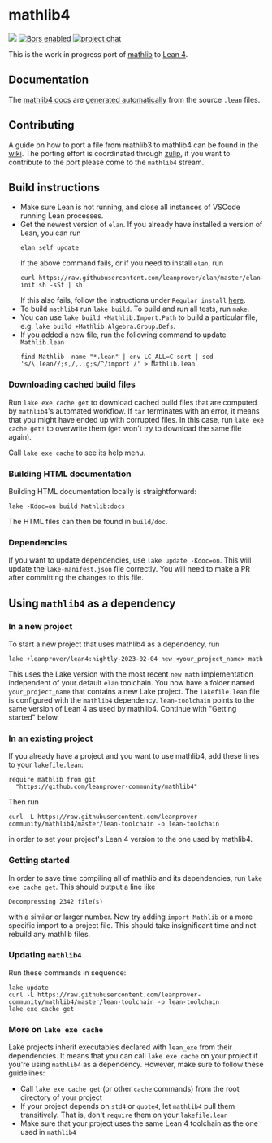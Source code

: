 # mathlib4

![](https://github.com/leanprover-community/mathlib4/workflows/continuous%20integration/badge.svg?branch=master)
[![Bors enabled](https://bors.tech/images/badge_small.svg)](https://app.bors.tech/repositories/37904)
[![project chat](https://img.shields.io/badge/zulip-join_chat-brightgreen.svg)](https://leanprover.zulipchat.com)

This is the work in progress port of [mathlib](https://github.com/leanprover-community/mathlib) to [Lean 4](https://leanprover.github.io/).

## Documentation
The [mathlib4 docs](https://leanprover-community.github.io/mathlib4_docs/index.html) are
[generated automatically](https://github.com/leanprover/doc-gen4) from the source `.lean` files.

## Contributing
A guide on how to port a file from mathlib3 to mathlib4 can be found in the [wiki](https://github.com/leanprover-community/mathlib4/wiki/Porting-wiki).
The porting effort is coordinated through [zulip](https://leanprover.zulipchat.com/),
if you want to contribute to the port please come to the `mathlib4` stream.

## Build instructions

* Make sure Lean is not running, and close all instances of VSCode running Lean processes.
* Get the newest version of `elan`. If you already have installed a version of Lean, you can run
  ```
  elan self update
  ```
  If the above command fails, or if you need to install `elan`, run
  ```
  curl https://raw.githubusercontent.com/leanprover/elan/master/elan-init.sh -sSf | sh
  ```
  If this also fails, follow the instructions under `Regular install` [here](https://leanprover-community.github.io/get_started.html).
* To build `mathlib4` run `lake build`. To build and run all tests, run `make`.
* You can use `lake build +Mathlib.Import.Path` to build a particular file, e.g. `lake build +Mathlib.Algebra.Group.Defs`.
* If you added a new file, run the following command to update `Mathlib.lean`
  ```
  find Mathlib -name "*.lean" | env LC_ALL=C sort | sed 's/\.lean//;s,/,.,g;s/^/import /' > Mathlib.lean
  ```

### Downloading cached build files

Run `lake exe cache get` to download cached build files that are computed by `mathlib4`'s automated workflow.
If `tar` terminates with an error, it means that you might have ended up with corrupted files.
In this case, run `lake exe cache get!` to overwrite them (`get` won't try to download the same file again).

Call `lake exe cache` to see its help menu.

### Building HTML documentation
Building HTML documentation locally is straightforward:
```
lake -Kdoc=on build Mathlib:docs
```
The HTML files can then be found in `build/doc`.

### Dependencies
If you want to update dependencies, use `lake update -Kdoc=on`.
This will update the `lake-manifest.json` file correctly.
You will need to make a PR after committing the changes to this file.

## Using `mathlib4` as a dependency

### In a new project

To start a new project that uses mathlib4 as a dependency, run
```
lake +leanprover/lean4:nightly-2023-02-04 new <your_project_name> math
```
This uses the Lake version with the most recent `new math` implementation independent of your default `elan` toolchain.
You now have a folder named `your_project_name` that contains a new Lake project.
The `lakefile.lean` file is configured with the `mathlib4` dependency.
`lean-toolchain` points to the same version of Lean 4 as used by mathlib4.
Continue with "Getting started" below.

### In an existing project

If you already have a project and you want to use mathlib4, add these lines to your `lakefile.lean`:
```
require mathlib from git
  "https://github.com/leanprover-community/mathlib4"
```
Then run
```
curl -L https://raw.githubusercontent.com/leanprover-community/mathlib4/master/lean-toolchain -o lean-toolchain
```
in order to set your project's Lean 4 version to the one used by mathlib4.

### Getting started

In order to save time compiling all of mathlib and its dependencies, run `lake exe cache get`.
This should output a line like
```
Decompressing 2342 file(s)
```
with a similar or larger number.
Now try adding `import Mathlib` or a more specific import to a project file.
This should take insignificant time and not rebuild any mathlib files.

### Updating `mathlib4`

Run these commands in sequence:
```
lake update
curl -L https://raw.githubusercontent.com/leanprover-community/mathlib4/master/lean-toolchain -o lean-toolchain
lake exe cache get
```

### More on `lake exe cache`

Lake projects inherit executables declared with `lean_exe` from their dependencies.
It means that you can call `lake exe cache` on your project if you're using `mathlib4` as a dependency.
However, make sure to follow these guidelines:
* Call `lake exe cache get` (or other `cache` commands) from the root directory of your project
* If your project depends on `std4` or `quote4`, let `mathlib4` pull them transitively. That is, don't `require` them on your `lakefile.lean`
* Make sure that your project uses the same Lean 4 toolchain as the one used in `mathlib4`
